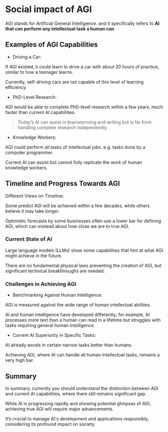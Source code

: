 # Social impact of AGI

AGI stands for Artificial General Intelligence. and it specifically refers to **AI that can perform any intellectual task a human can**.

## Examples of AGI Capabilities

- Driving a Car:

If AGI existed, it could learn to drive a car with about 20 hours of practice, similar to how a teenager learns.

Currently, self-driving cars are not capable of this level of learning efficiency.

- PhD-Level Research:

AGI would be able to complete PhD-level research within a few years, much faster than current AI capabilities.

> Today’s AI can assist in brainstorming and writing but is far from handling complete research independently.

- Knowledge Workers:

AGI could perform all tasks of intellectual jobs. e.g. tasks done by a computer programmer.

Current AI can assist but cannot fully replicate the work of human knowledge workers.

## Timeline and Progress Towards AGI

Different Views on Timeline:

Some predict AGI will be achieved within a few decades, while others believe it may take longer.

Optimistic forecasts by some businesses often use a lower bar for defining AGI, which can mislead about how close we are to true AGI.

### Current State of AI

Large language models (LLMs) show some capabilities that hint at what AGI might achieve in the future.

There are no fundamental physical laws preventing the creation of AGI, but significant technical breakthroughs are needed.

### Challenges in Achieving AGI

- Benchmarking Against Human Intelligence:

AGI is measured against the wide range of human intellectual abilities.

AI and human intelligence have developed differently; for example, AI processes more text than a human can read in a lifetime but struggles with tasks requiring general human intelligence.

- Current AI Superiority in Specific Tasks:

AI already excels in certain narrow tasks better than humans.

Achieving AGI, where AI can handle all human intellectual tasks, remains a very high bar.

## Summary

In summary, currently you should understand the distinction between AGI and current AI capabilities, where there still remains significant gap.

While AI is progressing rapidly and showing potential glimpses of AGI, achieving true AGI will require major advancements.

It’s crucial to manage AI's development and applications responsibly, considering its profound impact on society.
